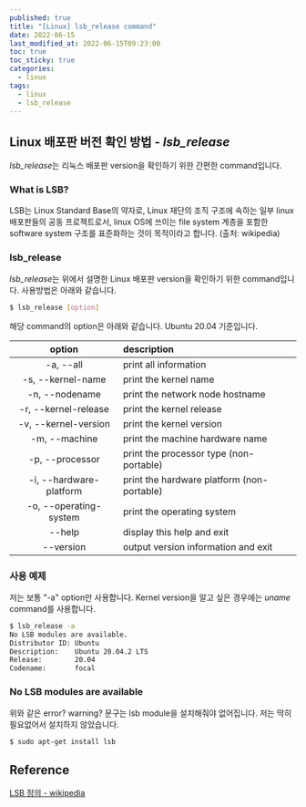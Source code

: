 ```yaml
---
published: true
title: "[Linux] lsb_release command"
date: 2022-06-15
last_modified_at: 2022-06-15T09:23:00
toc: true
toc_sticky: true
categories:
  - linux
tags:
  - linux
  - lsb_release
---
```


## Linux 배포판 버전 확인 방법 - <i>lsb_release</i>
<i>lsb_release</i>는 리눅스 배포판 version을 확인하기 위한 간편한 command입니다.

### What is LSB?
LSB는 Linux Standard Base의 약자로, Linux 재단의 조직 구조에 속하는 일부 linux 배포판들의 공동 프로젝트로서, linux OS에 쓰이는 file system 계층을 포함한 software system 구조를 표준화하는 것이 목적이라고 합니다. (출처: wikipedia) <br>

### lsb_release
<i>lsb_release</i>는 위에서 설명한 Linux 배포판 version을 확인하기 위한 command입니다. 사용방법은 아래와 같습니다. <br>

```sh
$ lsb_release [option]
```

해당 command의 option은 아래와 같습니다. Ubuntu 20.04 기준입니다.

| option | description |
| :--------------: | :---------------------------------------------------------- |
| -a, --all | print all information |
| -s, --kernel-name | print the kernel name |
| -n, --nodename | print the network node hostname |
| -r, --kernel-release | print the kernel release |
| -v, --kernel-version | print the kernel version |
| -m, --machine | print the machine hardware name |
| -p, --processor | print the processor type (non-portable) |
| -i, --hardware-platform | print the hardware platform (non-portable) |
| -o, --operating-system | print the operating system |
| --help |  display this help and exit |
| --version | output version information and exit |

### 사용 예제
저는 보통 "-a" option만 사용합니다. Kernel version을 알고 싶은 경우에는 <i>uname</i> command를 사용합니다. <br>

```sh
$ lsb_release -a
No LSB modules are available.
Distributor ID: Ubuntu
Description:    Ubuntu 20.04.2 LTS
Release:        20.04
Codename:       focal
```

### No LSB modules are available
위와 같은 error? warning? 문구는 lsb module을 설치해줘야 없어집니다. 저는 딱히 필요없어서 설치하지 않았습니다. <br>
```sh
$ sudo apt-get install lsb
```


## Reference
[LSB 정의 - wikipedia](https://ko.wikipedia.org/wiki/%EB%A6%AC%EB%88%85%EC%8A%A4_%EA%B8%B0%EB%B3%B8_%EA%B7%9C%EA%B2%A9)